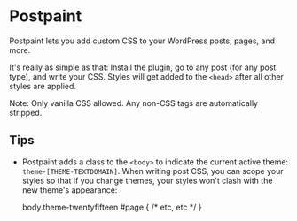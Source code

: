 # Postpaint

Postpaint lets you add custom CSS to your WordPress posts, pages, and more.

It's really as simple as that: Install the plugin, go to any post (for any post type), and write your CSS. Styles will get added to the `<head>` after all other styles are applied.

Note: Only vanilla CSS allowed. Any non-CSS tags are automatically stripped.

## Tips

- Postpaint adds a class to the `<body>` to indicate the current active theme: `theme-[THEME-TEXTDOMAIN]`. When writing post CSS, you can scope your styles so that if you change themes, your styles won't clash with the new theme's appearance:

  body.theme-twentyfifteen #page {
    /* etc, etc */
  }
